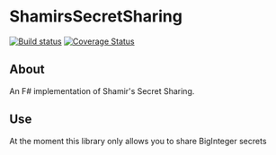 # ShamirsSecretSharing

[![Build status](https://ci.appveyor.com/api/projects/status/uow4jkvbkm9s6rk3?svg=true)](https://ci.appveyor.com/project/JackMatusiewicz/ShamirsSecretSharing)
[![Coverage Status](https://coveralls.io/repos/github/JackMatusiewicz/ShamirsSecretSharing/badge.svg?branch=master)](https://coveralls.io/github/JackMatusiewicz/ShamirsSecretSharing?branch=master)

About
-----
An F# implementation of Shamir's Secret Sharing.

Use
-----
At the moment this library only allows you to share BigInteger secrets
